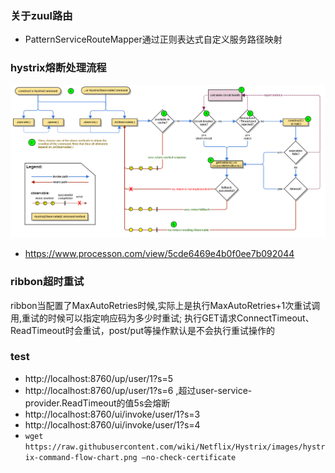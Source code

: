 ### 关于zuul路由
* PatternServiceRouteMapper通过正则表达式自定义服务路径映射

### hystrix熔断处理流程
![hystrix-command-flow-chart](../help/hystrix-command-flow-chart.png)
* https://www.processon.com/view/5cde6469e4b0f0ee7b092044

### ribbon超时重试
ribbon当配置了MaxAutoRetries时候,实际上是执行MaxAutoRetries+1次重试调用,重试的时候可以指定响应码为多少时重试;
执行GET请求ConnectTimeout、ReadTimeout时会重试，post/put等操作默认是不会执行重试操作的

### test 
* http://localhost:8760/up/user/1?s=5
* http://localhost:8760/up/user/1?s=6 ,超过user-service-provider.ReadTimeout的值5s会熔断
* http://localhost:8760/ui/invoke/user/1?s=3
* http://localhost:8760/ui/invoke/user/1?s=4
* `wget https://raw.githubusercontent.com/wiki/Netflix/Hystrix/images/hystrix-command-flow-chart.png –no-check-certificate`